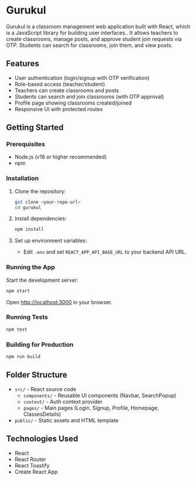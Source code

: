 # Gurukul

Gurukul is a classroom management web application built with React, which is a JavaScript library for building user interfaces.. It allows teachers to create classrooms, manage posts, and approve student join requests via OTP. Students can search for classrooms, join them, and view posts.

## Features

- User authentication (login/signup with OTP verification)
- Role-based access (teacher/student)
- Teachers can create classrooms and posts
- Students can search and join classrooms (with OTP approval)
- Profile page showing classrooms created/joined
- Responsive UI with protected routes

## Getting Started

### Prerequisites

- Node.js (v18 or higher recommended)
- npm

### Installation

1. Clone the repository:
   ```sh
   git clone <your-repo-url>
   cd gurukul
   ```

2. Install dependencies:
   ```sh
   npm install
   ```

3. Set up environment variables:
   - Edit `.env` and set `REACT_APP_API_BASE_URL` to your backend API URL.

### Running the App

Start the development server:
```sh
npm start
```
Open [http://localhost:3000](http://localhost:3000) in your browser.

### Running Tests

```sh
npm test
```

### Building for Production

```sh
npm run build
```

## Folder Structure

- `src/` - React source code
  - `components/` - Reusable UI components (Navbar, SearchPopup)
  - `context/` - Auth context provider
  - `pages/` - Main pages (Login, Signup, Profile, Homepage, ClassesDetails)
- `public/` - Static assets and HTML template

## Technologies Used

- React
- React Router
- React Toastify
- Create React App
